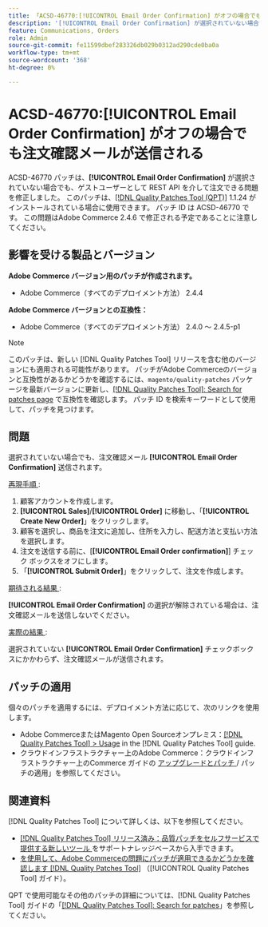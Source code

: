 ```yaml
---
title: 「ACSD-46770:[!UICONTROL Email Order Confirmation] がオフの場合でも注文確認メールが送信される」
description: '[!UICONTROL Email Order Confirmation] が選択されていない場合でも注文確認メールが送信されるAdobe Commerceの問題を修正するために、ACSD-46770 パッチを適用してください。'
feature: Communications, Orders
role: Admin
source-git-commit: fe11599dbef283326db029b0312ad290cde0ba0a
workflow-type: tm+mt
source-wordcount: '368'
ht-degree: 0%

---
```


# ACSD-46770:**[!UICONTROL Email Order Confirmation]** がオフの場合でも注文確認メールが送信される

ACSD-46770 パッチは、**[!UICONTROL Email Order Confirmation]** が選択されていない場合でも、ゲストユーザーとして REST API を介して注文できる問題を修正しました。 このパッチは、[[!DNL Quality Patches Tool (QPT)]](https://experienceleague.adobe.com/ja/docs/commerce-knowledge-base/kb/announcements/commerce-announcements/magento-quality-patches-released-new-tool-to-self-serve-quality-patches) 1.1.24 がインストールされている場合に使用できます。 パッチ ID は ACSD-46770 です。 この問題はAdobe Commerce 2.4.6 で修正される予定であることに注意してください。

## 影響を受ける製品とバージョン

**Adobe Commerce バージョン用のパッチが作成されます。**

* Adobe Commerce（すべてのデプロイメント方法） 2.4.4

**Adobe Commerce バージョンとの互換性：**

* Adobe Commerce（すべてのデプロイメント方法） 2.4.0 ～ 2.4.5-p1

>[!NOTE]
>
>このパッチは、新しい [!DNL Quality Patches Tool] リリースを含む他のバージョンにも適用される可能性があります。 パッチがAdobe Commerceのバージョンと互換性があるかどうかを確認するには、`magento/quality-patches` パッケージを最新バージョンに更新し、[[!DNL Quality Patches Tool]: Search for patches page](https://experienceleague.adobe.com/tools/commerce-quality-patches/index.html?lang=ja) で互換性を確認します。 パッチ ID を検索キーワードとして使用して、パッチを見つけます。

## 問題

選択されていない場合でも、注文確認メール **[!UICONTROL Email Order Confirmation]** 送信されます。

<u> 再現手順 </u>:

1. 顧客アカウントを作成します。
1. **[!UICONTROL Sales]**/**[!UICONTROL Order]** に移動し、「**[!UICONTROL Create New Order]**」をクリックします。
1. 顧客を選択し、商品を注文に追加し、住所を入力し、配送方法と支払い方法を選択します。
1. 注文を送信する前に、[**[!UICONTROL Email Order confirmation]**] チェック ボックスをオフにします。
1. 「**[!UICONTROL Submit Order]**」をクリックして、注文を作成します。

<u> 期待される結果 </u>:

**[!UICONTROL Email Order Confirmation]** の選択が解除されている場合は、注文確認メールを送信しないでください。

<u> 実際の結果 </u>:

選択されていない **[!UICONTROL Email Order Confirmation]** チェックボックスにかかわらず、注文確認メールが送信されます。

## パッチの適用

個々のパッチを適用するには、デプロイメント方法に応じて、次のリンクを使用します。

* Adobe CommerceまたはMagento Open Sourceオンプレミス：[[!DNL Quality Patches Tool] > Usage](/help/tools/quality-patches-tool/usage.md) in the [!DNL Quality Patches Tool] guide.
* クラウドインフラストラクチャー上のAdobe Commerce：クラウドインフラストラクチャー上のCommerce ガイドの [ アップグレードとパッチ ](https://experienceleague.adobe.com/docs/commerce-cloud-service/user-guide/develop/upgrade/apply-patches.html?lang=ja)/ パッチの適用」を参照してください。

## 関連資料

[!DNL Quality Patches Tool] について詳しくは、以下を参照してください。

* [[!DNL Quality Patches Tool]  リリース済み：品質パッチをセルフサービスで提供する新しいツール ](https://experienceleague.adobe.com/ja/docs/commerce-knowledge-base/kb/announcements/commerce-announcements/magento-quality-patches-released-new-tool-to-self-serve-quality-patches) をサポートナレッジベースから入手できます。
* [ を使用して、Adobe Commerceの問題にパッチが適用できるかどうかを確認します  [!DNL Quality Patches Tool]](/help/tools/quality-patches-tool/patches-available-in-qpt/check-patch-for-magento-issue-with-magento-quality-patches.md) （[!UICONTROL Quality Patches Tool] ガイド）。


QPT で使用可能なその他のパッチの詳細については、[!DNL Quality Patches Tool] ガイドの「[[!DNL Quality Patches Tool]: Search for patches](https://experienceleague.adobe.com/tools/commerce-quality-patches/index.html?lang=ja)」を参照してください。
